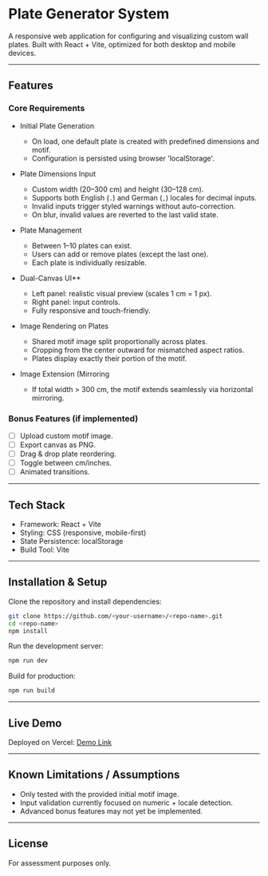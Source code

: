 # Plate Generator System

A responsive web application for configuring and visualizing custom wall plates.
Built with React + Vite, optimized for both desktop and mobile devices.

---

## Features

### Core Requirements

* Initial Plate Generation

  * On load, one default plate is created with predefined dimensions and motif.
  * Configuration is persisted using browser 'localStorage'.

* Plate Dimensions Input

  * Custom width (20–300 cm) and height (30–128 cm).
  * Supports both English (`.`) and German (`,`) locales for decimal inputs.
  * Invalid inputs trigger styled warnings without auto-correction.
  * On blur, invalid values are reverted to the last valid state.

* Plate Management

  * Between 1–10 plates can exist.
  * Users can add or remove plates (except the last one).
  * Each plate is individually resizable.

* Dual-Canvas UI**

  * Left panel: realistic visual preview (scales 1 cm = 1 px).
  * Right panel: input controls.
  * Fully responsive and touch-friendly.

* Image Rendering on Plates

  * Shared motif image split proportionally across plates.
  * Cropping from the center outward for mismatched aspect ratios.
  * Plates display exactly their portion of the motif.

* Image Extension (Mirroring

  * If total width > 300 cm, the motif extends seamlessly via horizontal mirroring.

### Bonus Features (if implemented)

* [ ] Upload custom motif image.
* [ ] Export canvas as PNG.
* [ ] Drag & drop plate reordering.
* [ ] Toggle between cm/inches.
* [ ] Animated transitions.

---

## Tech Stack

* Framework: React + Vite
* Styling: CSS (responsive, mobile-first)
* State Persistence: localStorage
* Build Tool: Vite

---

## Installation & Setup

Clone the repository and install dependencies:

```bash
git clone https://github.com/<your-username>/<repo-name>.git
cd <repo-name>
npm install
```

Run the development server:

```bash
npm run dev
```

Build for production:

```bash
npm run build
```

---

## Live Demo

Deployed on Vercel: [Demo Link](https://your-demo-url.vercel.app/)

---

## Known Limitations / Assumptions

* Only tested with the provided initial motif image.
* Input validation currently focused on numeric + locale detection.
* Advanced bonus features may not yet be implemented.


---

## License

For assessment purposes only.

